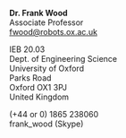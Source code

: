 **Dr. Frank Wood**   
Associate Professor  
[fwood@robots.ox.ac.uk](mailto:fwood@robots.ox.ac.uk) 

IEB 20.03  
Dept. of Engineering Science  
University of Oxford  
Parks Road  
Oxford OX1 3PJ  
United Kingdom

(+44 or 0) 1865 238060  
frank_wood (Skype)

